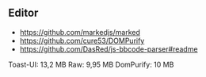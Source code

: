 ## Editor
* https://github.com/markedjs/marked
* https://github.com/cure53/DOMPurify
* https://github.com/DasRed/js-bbcode-parser#readme

Toast-UI: 13,2 MB
Raw: 9,95 MB
DomPurify: 10 MB